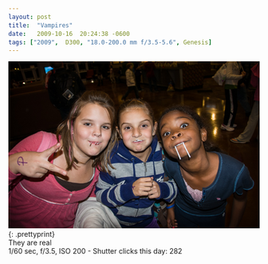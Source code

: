 ```yaml
---
layout: post
title:  "Vampires"
date:   2009-10-16  20:24:38 -0600
tags: ["2009",  D300, "18.0-200.0 mm f/3.5-5.6", Genesis]
---
```

![:title](/images/2009/2009_1016_dsc2735.jpg)
{: .prettyprint}  
They are real  
1/60 sec, f/3.5, ISO 200 - Shutter clicks this day: 282